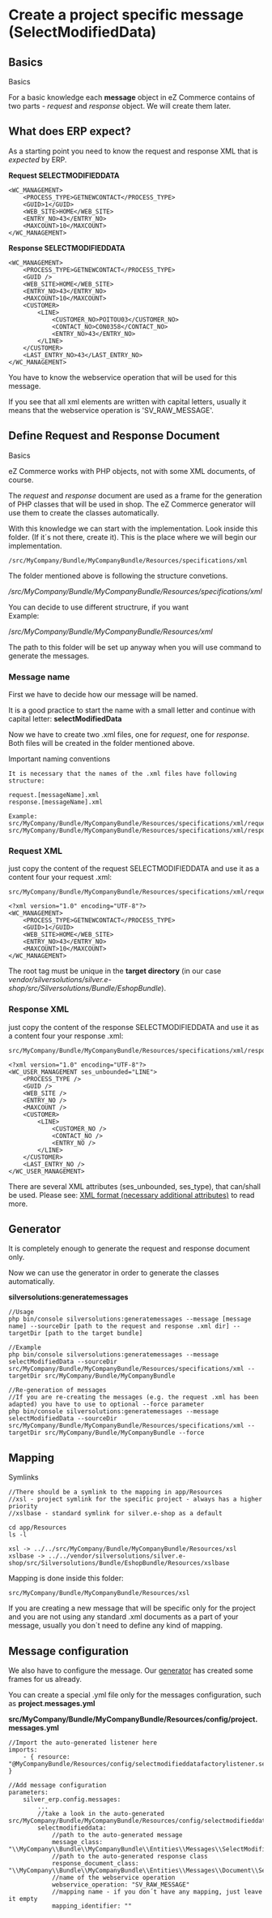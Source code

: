 #  Create a project specific message (SelectModifiedData) 

## Basics

Basics

For a basic knowledge each **message** object in eZ Commerce contains of two parts -  *request* and *response* object. We will create them later.

## What does ERP expect?

As a starting point you need to know the request and response XML that is *expected* by ERP.

**Request SELECTMODIFIEDDATA**

``` 
<WC_MANAGEMENT>
    <PROCESS_TYPE>GETNEWCONTACT</PROCESS_TYPE>
    <GUID>1</GUID>
    <WEB_SITE>HOME</WEB_SITE>
    <ENTRY_NO>43</ENTRY_NO>
    <MAXCOUNT>10</MAXCOUNT>
</WC_MANAGEMENT>
```

**Response SELECTMODIFIEDDATA**

``` 
<WC_MANAGEMENT>
    <PROCESS_TYPE>GETNEWCONTACT</PROCESS_TYPE>
    <GUID />
    <WEB_SITE>HOME</WEB_SITE>
    <ENTRY_NO>43</ENTRY_NO>
    <MAXCOUNT>10</MAXCOUNT>
    <CUSTOMER>
        <LINE>
            <CUSTOMER_NO>POITOU03</CUSTOMER_NO>
            <CONTACT_NO>CON0358</CONTACT_NO>
            <ENTRY_NO>43</ENTRY_NO>
        </LINE>
    </CUSTOMER>
    <LAST_ENTRY_NO>43</LAST_ENTRY_NO>
</WC_MANAGEMENT>
```

You have to know the webservice operation that will be used for this message.

If you see that all xml elements are written with capital letters, usually it means that the webservice operation is 'SV\_RAW\_MESSAGE'.

## Define Request and Response Document

Basics

eZ Commerce works with PHP objects, not with some XML documents, of course.

The *request* and *response* document are used as a frame for the generation of PHP classes that will be used in shop. The eZ Commerce generator will use them to create the classes automatically.

With this knowledge we can start with the implementation. Look inside this folder. (If it´s not there, create it). This is the place where we will begin our implementation.

``` 
/src/MyCompany/Bundle/MyCompanyBundle/Resources/specifications/xml
```

The folder mentioned above is following the structure convetions.

*/src/MyCompany/Bundle/MyCompanyBundle/Resources/specifications/xml*  
  
You can decide to use different structrure, if you want  
Example:

/*src/MyCompany/Bundle/MyCompanyBundle/Resources/xml*  
  
The path to this folder will be set up anyway when you will use command to generate the messages.

### Message name

First we have to decide how our message will be named.

It is a good practice to start the name with a small letter and continue with capital letter: **selectModifiedData**

Now we have to create two .xml files, one for *request*, one for *response*. Both files will be created in the folder mentioned above.

Important naming conventions

    It is necessary that the names of the .xml files have following structure:

    request.[messageName].xml
    response.[messageName].xml
    
    Example:
    src/MyCompany/Bundle/MyCompanyBundle/Resources/specifications/xml/request.selectModifiedData.xml
    src/MyCompany/Bundle/MyCompanyBundle/Resources/specifications/xml/response.selectModifiedData.xml

### Request XML

just copy the content of the request SELECTMODIFIEDDATA and use it as a content four your request .xml:

    src/MyCompany/Bundle/MyCompanyBundle/Resources/specifications/xml/request.selectModifiedData.xml

``` 
<?xml version="1.0" encoding="UTF-8"?>
<WC_MANAGEMENT>
    <PROCESS_TYPE>GETNEWCONTACT</PROCESS_TYPE>
    <GUID>1</GUID>
    <WEB_SITE>HOME</WEB_SITE>
    <ENTRY_NO>43</ENTRY_NO>
    <MAXCOUNT>10</MAXCOUNT>
</WC_MANAGEMENT>
```

The root tag must be unique in the **target directory** (in our case *vendor/silversolutions/silver.e-shop/src/Silversolutions/Bundle/EshopBundle*).

### Response XML

just copy the content of the response SELECTMODIFIEDDATA and use it as a content four your response .xml:

    src/MyCompany/Bundle/MyCompanyBundle/Resources/specifications/xml/response.selectModifiedData.xml

``` 
<?xml version="1.0" encoding="UTF-8"?>
<WC_USER_MANAGEMENT ses_unbounded="LINE">
    <PROCESS_TYPE />
    <GUID />
    <WEB_SITE />
    <ENTRY_NO />
    <MAXCOUNT />
    <CUSTOMER>
        <LINE>
            <CUSTOMER_NO />
            <CONTACT_NO />
            <ENTRY_NO />
        </LINE>
    </CUSTOMER>
    <LAST_ENTRY_NO />
</WC_USER_MANAGEMENT>
```

There are several XML attributes (ses\_unbounded, ses\_type), that can/shall be used. Please see: [XML format (necessary additional attributes)](ERP-Message-Class-Generator_23560376.html) to read more.

## Generator

It is completely enough to generate the request and response document only. 

Now we can use the generator in order to generate the classes automatically.

<span id="Createaprojectspecificmessage(SelectModifiedData)-Generator" class="confluence-anchor-link">

**silversolutions:generatemessages**

``` 
//Usage
php bin/console silversolutions:generatemessages --message [message name] --sourceDir [path to the request and response .xml dir] --targetDir [path to the target bundle]

//Example
php bin/console silversolutions:generatemessages --message selectModifiedData --sourceDir src/MyCompany/Bundle/MyCompanyBundle/Resources/specifications/xml --targetDir src/MyCompany/Bundle/MyCompanyBundle

//Re-generation of messages
//If you are re-creating the messages (e.g. the request .xml has been adapted) you have to use to optional --force parameter
php bin/console silversolutions:generatemessages --message selectModifiedData --sourceDir src/MyCompany/Bundle/MyCompanyBundle/Resources/specifications/xml --targetDir src/MyCompany/Bundle/MyCompanyBundle --force
```

## Mapping

Symlinks

    //There should be a symlink to the mapping in app/Resources 
    //xsl - project symlink for the specific project - always has a higher priority
    //xslbase - standard symlink for silver.e-shop as a default
    
    cd app/Resources
    ls -l

    xsl -> ../../src/MyCompany/Bundle/MyCompanyBundle/Resources/xsl
    xslbase -> ../../vendor/silversolutions/silver.e-shop/src/Silversolutions/Bundle/EshopBundle/Resources/xslbase

Mapping is done inside this folder:

``` 
src/MyCompany/Bundle/MyCompanyBundle/Resources/xsl
```

If you are creating a new message that will be specific only for the project and you are not using any standard .xml documents as a part of your message, usually you don´t need to define any kind of mapping.

## Message configuration

We also have to configure the message. Our [generator](#Createaprojectspecificmessage\(SelectModifiedData\)-Generator) has created some frames for us already.

You can create a special .yml file only for the messages configuration, such as **project**.**messages.yml**

**src/MyCompany/Bundle/MyCompanyBundle/Resources/config/project.messages.yml**

``` 
//Import the auto-generated listener here
imports:
    - { resource: "@MyCompanyBundle/Resources/config/selectmodifieddatafactorylistener.service.yml" }

//Add message configuration
parameters:
    silver_erp.config.messages:
        ...
        //take a look in the auto-generated src/MyCompany/Bundle/MyCompanyBundle/Resources/config/selectmodifieddatamessage.message.yml
        selectmodifieddata:
            //path to the auto-generated message
            message_class: "\\MyCompany\\Bundle\\MyCompanyBundle\\Entities\\Messages\\SelectModifiedDataMessage"
            //path to the auto-generated response class
            response_document_class: "\\MyCompany\\Bundle\\MyCompanyBundle\\Entities\\Messages\\Document\\SelectModifiedDataResponse"
            //name of the webservice operation
            webservice_operation: "SV_RAW_MESSAGE"
            //mapping name - if you don´t have any mapping, just leave it empty
            mapping_identifier: ""
```
